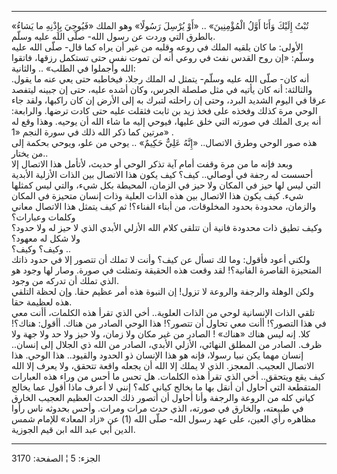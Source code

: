 ------------------------------------------------------------------------

تُبْتُ إِلَيْكَ وَأَنَا أَوَّلُ الْمُؤْمِنِينَ» .. «أَوْ يُرْسِلَ رَسُولًا» وهو الملك «فَيُوحِيَ بِإِذْنِهِ ما
يَشاءُ» بالطرق التي وردت عن رسول الله- صلّى الله عليه وسلّم.  
الأولى: ما كان يلقيه الملك في روعه وقلبه من غير أن يراه كما قال- صلّى
الله عليه وسلّم: «إن روح القدس نفث في روعي أنه لن تموت نفس حتى تستكمل
رزقها، فاتقوا الله وأجملوا في الطلب» .. والثانية:  
أنه كان- صلّى الله عليه وسلّم- يتمثل له الملك رجلا، فيخاطبه حتى يعي عنه ما
يقول. والثالثة: أنه كان يأتيه في مثل صلصلة الجرس، وكان أشده عليه، حتى إن
جبينه ليتفصد عرقا في اليوم الشديد البرد، وحتى إن راحلته لتبرك به إلى
الأرض إن كان راكبها، ولقد جاء الوحي مرة كذلك وفخذه على فخذ زيد بن ثابت
فثقلت عليه حتى كادت ترضها. والرابعة: أنه يرى الملك في صورته التي خلق
عليها، فيوحي إليه ما شاء الله أن يوحيه. وهذا وقع له مرتين كما ذكر الله
ذلك في سورة النجم «1» .  
هذه صور الوحي وطرق الاتصال.. «إِنَّهُ عَلِيٌّ حَكِيمٌ» .. يوحي من علو، ويوحي بحكمة
إلى من يختار..  
وبعد فإنه ما من مرة وقفت أمام آية تذكر الوحي أو حديث، لأتأمل هذا الاتصال
إلا أحسست له رجفة في أوصالي.. كيف؟ كيف يكون هذا الاتصال بين الذات
الأزلية الأبدية التي ليس لها حيز في المكان ولا حيز في الزمان، المحيطة
بكل شيء، والتي ليس كمثلها شيء. كيف يكون هذا الاتصال بين هذه الذات العلية
وذات إنسان متحيزة في المكان والزمان، محدودة بحدود المخلوقات، من أبناء
الفناء؟! ثم كيف يتمثل هذا الاتصال معاني وكلمات وعبارات؟  
وكيف تطيق ذات محدودة فانية أن تتلقى كلام الله الأزلي الأبدي الذي لا حيز
له ولا حدود؟ ولا شكل له معهود؟  
وكيف؟ وكيف؟ ..  
ولكني أعود فأقول: وما لك تسأل عن كيف؟ وأنت لا تملك أن تتصور إلا في حدود
ذاتك المتحيزة القاصرة الفانية؟! لقد وقعت هذه الحقيقة وتمثلت في صورة.
وصار لها وجود هو الذي تملك أن تدركه من وجود.  
ولكن الوهلة والرجفة والروعة لا تزول! إن النبوة هذه أمر عظيم حقا. وإن
لحظة التلقي هذه لعظيمة حقا.  
تلقي الذات الإنسانية لوحي من الذات العلوية.. أخي الذي تقرأ هذه الكلمات،
أأنت معي في هذا التصور؟! أأنت معي تحاول أن تتصور؟! هذا الوحي الصادر من
هناك. أأقول: هناك؟! كلا. إنه ليس هناك «هناك» ! الصادر من غير مكان ولا
زمان، ولا حيز ولا حد ولا جهة ولا ظرف. الصادر من المطلق النهائي، الأزلي
الأبدي، الصادر من الله ذي الجلال إلى إنسان.. إنسان مهما يكن نبيا رسولا،
فإنه هو هذا الإنسان ذو الحدود والقيود.. هذا الوحي. هذا الاتصال العجيب.
المعجز. الذي لا يملك إلا الله أن يجعله واقعة تتحقق، ولا يعرف إلا الله
كيف يقع ويتحقق.. أخي الذي تقرأ هذه الكلمات. هل تحس ما أحس من وراء هذه
العبارات المتقطعة التي أحاول أن أنقل بها ما يخالج كياني كله؟ إنني لا
أعرف ماذا أقول عما يخالج كياني كله من الروعة والرجفة وأنا أحاول أن أتصور
ذلك الحدث العظيم العجيب الخارق في طبيعته، والخارق في صورته، الذي حدث
مرات ومرات. وأحس بحدوثه ناس رأوا مظاهره رأي العين، على عهد رسول الله-
صلّى الله (1) عن «زاد المعاد» للإمام شمس الدين أبي عبد الله ابن قيم
الجوزية.

------------------------------------------------------------------------

الجزء: 5 ¦ الصفحة: 3170

